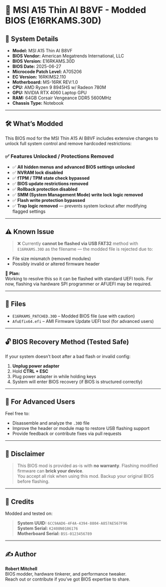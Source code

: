# 🔧 MSI A15 Thin AI B8VF - Modded BIOS (E16RKAMS.30D)

## 📌 System Details

- **Model:** MSI A15 Thin AI B8VF  
- **BIOS Vendor:** American Megatrends International, LLC  
- **BIOS Version:** E16RKAMS.30D  
- **BIOS Date:** 2025-06-27  
- **Microcode Patch Level:** A705206  
- **EC Version:** 16RKIMS2.110  
- **Motherboard:** MS-16RK REV:1.0  
- **CPU:** AMD Ryzen 9 8945HS w/ Radeon 780M  
- **GPU:** NVIDIA RTX 4060 Laptop GPU  
- **RAM:** 64GB Corsair Vengeance DDR5 5600MHz  
- **Chassis Type:** Notebook  

---

## 🛠️ What’s Modded

This BIOS mod for the MSI Thin A15 AI B8VF includes extensive changes to unlock full system control and remove hardcoded restrictions:

### ✅ Features Unlocked / Protections Removed

- ✅ **All hidden menus and advanced BIOS settings unlocked**  
- ✅ **NVRAM lock disabled**  
- ✅ **fTPM / TPM state check bypassed**  
- ✅ **BIOS update restrictions removed**  
- ✅ **Rollback protection disabled**  
- ✅ **SMM (System Management Mode) write lock logic removed**  
- ✅ **Flash write protection bypassed**  
- ✅ **Trap logic removed** — prevents system lockout after modifying flagged settings  

---

## ⚠️ Known Issue

> ❌ Currently **cannot be flashed via USB FAT32** method with `E16RKAMS.30D` as the filename — the modded file is rejected due to:
- File size mismatch (removed modules)
- Possibly invalid or altered firmware header

🔧 **Plan:**  
Working to resolve this so it can be flashed with standard UEFI tools. For now, flashing via hardware SPI programmer or AFUEFI may be required.

---

## 📂 Files

- `E16RKAMS_PATCHED.30D` – Modded BIOS file (use with caution)
- `AfuEfix64.efi` – AMI Firmware Update UEFI tool (for advanced users)

---

## 🔓 BIOS Recovery Method (Tested Safe)

If your system doesn’t boot after a bad flash or invalid config:

1. **Unplug power adapter**
2. Hold **CTRL + ESC**
3. Plug power adapter in while holding keys
4. System will enter BIOS recovery (if BIOS is structured correctly)

---

## 🧪 For Advanced Users

Feel free to:
- Disassemble and analyze the `.30D` file
- Improve the header or module map to restore USB flashing support
- Provide feedback or contribute fixes via pull requests

---

## 💬 Disclaimer

> This BIOS mod is provided as-is with **no warranty**. Flashing modified firmware can **brick your device**.  
> You accept all risk when using this mod. Backup your original BIOS before flashing.

---

## 🧠 Credits

Modded and tested on:
> **System UUID:** `6CC9AAD6-4F4A-4394-8804-A857AE567F96`  
> **System Serial:** `K2408N0106176`  
> **Motherboard Serial:** `BSS-0123456789`

---

## ✍️ Author

**Robert Mitchell**  
BIOS modder, hardware tinkerer, and performance tweaker.  
Reach out or contribute if you’ve got BIOS expertise to share.

